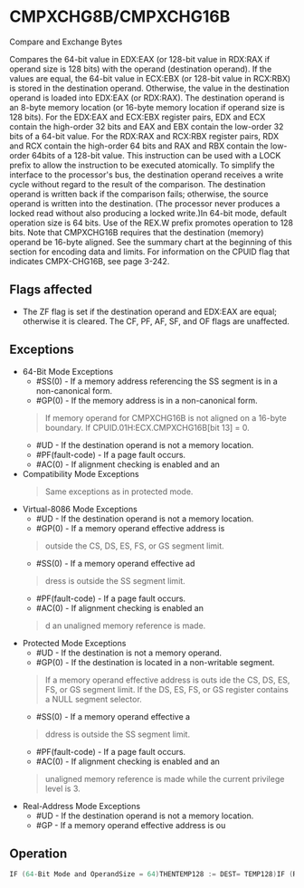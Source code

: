 # CMPXCHG8B/CMPXCHG16B

Compare and Exchange Bytes

Compares the 64-bit value in EDX:EAX (or 128-bit value in RDX:RAX if operand size is 128 bits) with the operand (destination operand).
If the values are equal, the 64-bit value in ECX:EBX (or 128-bit value in RCX:RBX) is stored in the destination operand.
Otherwise, the value in the destination operand is loaded into EDX:EAX (or RDX:RAX).
The destination operand is an 8-byte memory location (or 16-byte memory location if operand size is 128 bits).
For the EDX:EAX and ECX:EBX register pairs, EDX and ECX contain the high-order 32 bits and EAX and EBX contain the low-order 32 bits of a 64-bit value.
For the RDX:RAX and RCX:RBX register pairs, RDX and RCX contain the high-order 64 bits and RAX and RBX contain the low-order 64bits of a 128-bit value.
This instruction can be used with a LOCK prefix to allow the instruction to be executed atomically.
To simplify the interface to the processor's bus, the destination operand receives a write cycle without regard to the result of the comparison.
The destination operand is written back if the comparison fails; otherwise, the source operand is written into the destination.
(The processor never produces a locked read without also producing a locked write.)In 64-bit mode, default operation size is 64 bits.
Use of the REX.W prefix promotes operation to 128 bits.
Note that CMPXCHG16B requires that the destination (memory) operand be 16-byte aligned.
See the summary chart at the beginning of this section for encoding data and limits.
For information on the CPUID flag that indicates CMPX-CHG16B, see page 3-242.

## Flags affected

- The ZF flag is set if the destination operand and EDX:EAX are equal; otherwise it is cleared. The CF, PF, AF, SF, and OF flags are unaffected.

## Exceptions

- 64-Bit Mode Exceptions
  - #SS(0) - If a memory address referencing the SS segment is in a non-canonical form.
  - #GP(0) - If the memory address is in a non-canonical form.
  > If memory operand for CMPXCHG16B is
  >  not aligned on a 16-byte boundary.
  > If CPUID.01H:ECX.CMPXCHG16B[bit 13] = 0.
  - #UD - If the destination operand is not a memory location.
  - #PF(fault-code) - If a page fault occurs.
  - #AC(0) - If alignment checking is enabled and an
- Compatibility Mode Exceptions
  > Same exceptions as in protected mode.
- Virtual-8086 Mode Exceptions
  - #UD - If the destination operand is not a memory location.
  - #GP(0) - If a memory operand effective address is
  > outside the CS, DS, ES, FS, or GS segment limit.
  - #SS(0) - If a memory operand effective ad
  > dress is outside the SS segment limit.
  - #PF(fault-code) - If a page fault occurs.
  - #AC(0) - If alignment checking is enabled an
  > d an unaligned memory reference is made.
- Protected Mode Exceptions
  - #UD - If the destination is not a memory operand.
  - #GP(0) - If the destination is located in a non-writable segment.
  > If a memory operand effective address is outs
  > ide the CS, DS, ES, FS, or GS segment limit.
  > If the DS, ES, FS, or GS register contains a NULL segment selector.
  - #SS(0) - If a memory operand effective a
  > ddress is outside the SS segment limit.
  - #PF(fault-code) - If a page fault occurs.
  - #AC(0) - If alignment checking is enabled and an
  > unaligned memory reference is made while the 
  > current privilege level is 3.
- Real-Address Mode Exceptions
  - #UD - If the destination operand is not a memory location.
  - #GP - If a memory operand effective address is ou

## Operation

```C
IF (64-Bit Mode and OperandSize = 64)THENTEMP128 := DEST= TEMP128)IF (RDX:RAX THENZF := 1;DEST := RCX:RBX;ELSEZF := 0;RDX:RAX := TEMP128;DEST := TEMP128;FI;FIELSETEMP64 := DEST;= TEMP64)IF (EDX:EAX THENZF := 1;DEST := ECX:EBX;ELSEZF := 0;EDX:EAX := TEMP64;DEST := TEMP64;FI;FI;FI;
```
